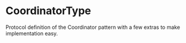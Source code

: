 # CoordinatorType
Protocol definition of the Coordinator pattern with a few extras to make implementation easy.
